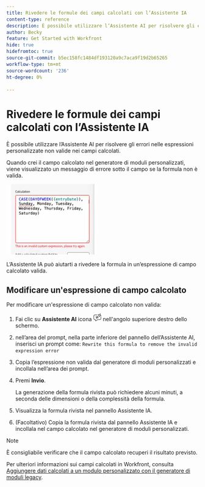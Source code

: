 ```yaml
---
title: Rivedere le formule dei campi calcolati con l’Assistente IA
content-type: reference
description: È possibile utilizzare l’Assistente AI per risolvere gli errori nelle espressioni personalizzate non valide nei campi calcolati.
author: Becky
feature: Get Started with Workfront
hide: true
hidefromtoc: true
source-git-commit: b5ec158fc1484df193120a9c7aca9f19d2b65265
workflow-type: tm+mt
source-wordcount: '236'
ht-degree: 0%

---
```


# Rivedere le formule dei campi calcolati con l’Assistente IA

È possibile utilizzare l’Assistente AI per risolvere gli errori nelle espressioni personalizzate non valide nei campi calcolati.

Quando crei il campo calcolato nel generatore di moduli personalizzati, viene visualizzato un messaggio di errore sotto il campo se la formula non è valida.

![Errore di espressione non valida](assets/invalid-expression.png)

L’Assistente IA può aiutarti a rivedere la formula in un’espressione di campo calcolato valida.

## Modificare un&#39;espressione di campo calcolato

Per modificare un&#39;espressione di campo calcolato non valida:

1. Fai clic su **Assistente AI** icona ![Icona Assistente AI](assets/ai-assistant-icon.png) nell&#39;angolo superiore destro dello schermo.
1. nell’area del prompt, nella parte inferiore del pannello dell’Assistente AI, inserisci un prompt come:
   `Rewrite this formula to remove the invalid expression error`
1. Copia l’espressione non valida dal generatore di moduli personalizzati e incollala nell’area dei prompt.
1. Premi **Invio**.

   La generazione della formula rivista può richiedere alcuni minuti, a seconda delle dimensioni o della complessità della formula.
1. Visualizza la formula rivista nel pannello Assistente IA.
1. (Facoltativo) Copia la formula rivista dal pannello Assistente IA e incollala nel campo calcolato nel generatore di moduli personalizzati.

>[!NOTE]
>
>È consigliabile verificare che il campo calcolato recuperi il risultato previsto.

Per ulteriori informazioni sui campi calcolati in Workfront, consulta [Aggiungere dati calcolati a un modulo personalizzato con il generatore di moduli legacy](/help/quicksilver/administration-and-setup/customize-workfront/create-manage-custom-forms/add-calculated-data-to-custom-form.md).



